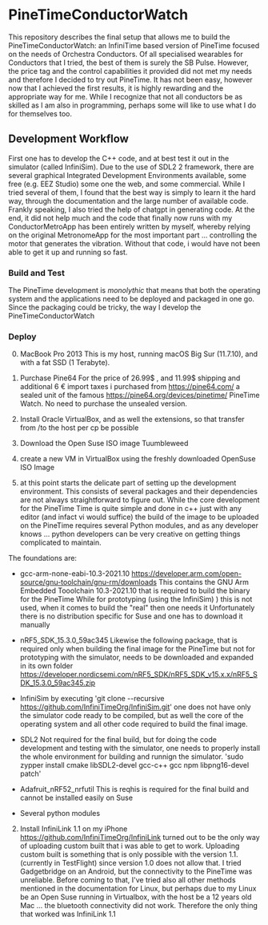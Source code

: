 # PineTimeConductorWatch
This repository describes the final setup that allows me to build the PineTimeConductorWatch: an InfiniTime based version of PineTime focused on the needs of Orchestra Conductors. Of all specialised wearables for Conductors that I tried, the best of them is surely the  SB Pulse. However, the price tag and the control capabilities it provided did not met my needs and therefore I decided to try out PineTime. It has not been easy, however now that I achieved the first results, it is highly rewarding and the appropriate way for me. While I recognize that not all conductors
be as skilled as I am also in programming, perhaps some will like to use what I  do for themselves too.

## Development Workflow
First one has to develop the C++ code, and at best test it out in the simulator (called InfiniSim). 
Due to the use of SDL2 2 framework, there are several graphical Integrated Development Environments available, some free (e.g. EEZ Studio) some one the web, and some commercial. While I tried several of them, I found that the best way is simply to learn it the hard way, through the documentation and the large number of available code. Frankly speaking, I also tried the help of chatgpt in generating code. At the end, it did not help much and the code that finally now runs with my ConductorMetroApp has been entirely written by myself, whereby relying on the original MetronomeApp for the most important part ... controlling the motor that generates the vibration. Without that code, i would have not been able to get it up and running so fast.

### Build and Test
The PineTime development is *monolythic* that means that both the operating system and the applications need to be deployed and packaged in one go. Since the packaging could be tricky, the way I develop the PineTimeConductorWatch


### Deploy





0. MacBook Pro 2013
This is my host, running macOS Big Sur (11.7.10), and with a fat SSD (1 Terabyte).

1. Purchase Pine64
For  the price of 26.99$ , and 11.99$ shipping and additional 6 € import taxes i purchased from https://pine64.com/ a sealed unit
of the famous https://pine64.org/devices/pinetime/ PineTime Watch. No need to purchase the unsealed version.

2. Install Oracle VirtualBox, and as well the extensions, so that transfer from /to the host per cp be possible

3. Download the Open Suse ISO image Tuumbleweed

4. create a new VM in VirtualBox using the freshly downloaded OpenSuse ISO Image

5. at this point starts the delicate part of setting up the development environment. This consists of several packages and their dependencies are not always straightforward to figure out. While the core development for the PineTime Time is quite simple and done in c++ just with any editor (and infact vi would suffice) the build of the image to be uploaded on the PineTime requires several Python modules, and as any developer knows ... python developers can be very creative on getting things complicated to maintain.

The foundations are:
- gcc-arm-none-eabi-10.3-2021.10
  https://developer.arm.com/open-source/gnu-toolchain/gnu-rm/downloads
  This contains the GNU Arm Embedded Tooolchain 10.3-2021.10 that is required to build the binary for the PineTime
  While for prototyping (using the InfiniSim) ) this is not used, when it comes to build the "real" then one needs it
  Unfortunately there is no distribution specific for Suse and one has to download it manually
  
- nRF5_SDK_15.3.0_59ac345
  Likewise the following package, that is required only when building the final image for the PineTime but not for prototyping
  with the simulator, needs to be downloaded and expanded in its own folder
  https://developer.nordicsemi.com/nRF5_SDK/nRF5_SDK_v15.x.x/nRF5_SDK_15.3.0_59ac345.zip
  
- InfiniSim
  by executing 'git clone --recursive https://github.com/InfiniTimeOrg/InfiniSim.git' one does not have only the simulator code ready to be 
  compiled, but as well the core of the operating system and all other code required to build the final image.

- SDL2
  Not required for the final build, but for doing the code development and testing with the simulator, one needs to properly
  install the whole environment for building and runnign the simulator.
  'sudo zypper install cmake libSDL2-devel gcc-c++ gcc npm libpng16-devel patch'
- Adafruit_nRF52_nrfutil
  This is reqhis is required for the final build and cannot be installed easily on Suse
- Several python modules

 

2. Install InfiniLink 1.1 on my iPhone
https://github.com/InfiniTimeOrg/InfiniLink turned out to be the only way of uploading custom built that i was able to get to work.
Uploading custom built is something that is only possible with the version 1.1. (currently in TestFlight) since version 1.0 does not allow that.
I tried Gadgetbridge on an Android, but the connectivity to the PineTime was unreliable.
Before coming to that, I've tried also all other methods mentioned in the documentation for Linux, but perhaps due to my Linux be an
Open Suse running in Virtualbox, with the host be a 12 years old Mac ... the bluetooth connectivity did not work.
Therefore the only thing that worked was InfiniLink 1.1

